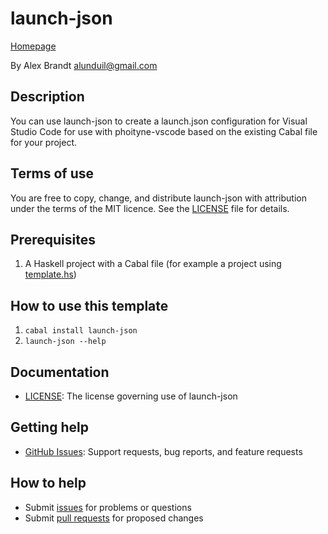 <!-- vale RedHat.Headings = NO -->
# launch-json
<!-- vale RedHat.Headings = YES -->

[Homepage][repository]

By Alex Brandt <alunduil@gmail.com>

## Description

You can use launch-json to create a launch.json configuration for Visual Studio Code for use with phoityne-vscode based on the existing Cabal file for your project.

## Terms of use

You are free to copy, change, and distribute launch-json with attribution under the terms of the MIT licence. See the [LICENSE] file for details.

## Prerequisites

1. A Haskell project with a Cabal file (for example a project using [template.hs])

## How to use this template

1. `cabal install launch-json`
1. `launch-json --help`

## Documentation

* [LICENSE]: The license governing use of launch-json

## Getting help

* [GitHub Issues][issues]: Support requests, bug reports, and feature requests

## How to help

* Submit [issues] for problems or questions
* Submit [pull requests] for proposed changes

[issues]: https://github.com/alunduil/launch-json/issues
[LICENSE]: ./LICENSE
[pull requests]: https://github.com/alunduil/launch-json/pulls
[repository]: https://github.com/alunduil/launch-json
[template.hs]: https://github.com/alunduil/template.hs

